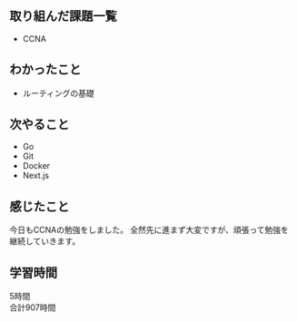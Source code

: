 ## 取り組んだ課題一覧
- CCNA

## わかったこと
- ルーティングの基礎

## 次やること
- Go
- Git
- Docker
- Next.js

## 感じたこと
今日もCCNAの勉強をしました。
全然先に進まず大変ですが、頑張って勉強を継続していきます。

## 学習時間
5時間<br />
合計907時間
